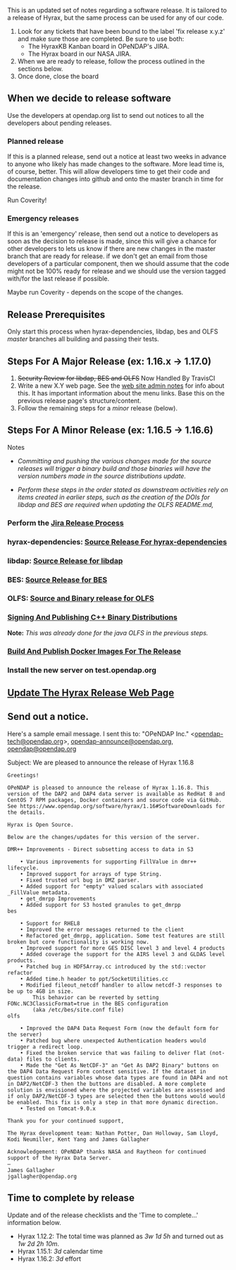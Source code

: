 This is an updated set of notes regarding a software release. It is
tailored to a release of Hyrax, but the same process can be used for any
of our code.

1.  Look for any tickets that have been bound to the label 'fix release
    x.y.z' and make sure those are completed. Be sure to use both:
    - The HyraxKB Kanban board in OPeNDAP's JIRA.
    - The Hyrax board in our NASA JIRA.
2.  When we are ready to release, follow the process outlined in the
    sections below.
3.  Once done, close the board

## When we decide to release software

Use the developers at opendap.org list to send out notices to all the
developers about pending releases.

### Planned release

If this is a planned release, send out a notice at least two weeks in
advance to anyone who likely has made changes to the software. More lead
time is, of course, better. This will allow developers time to get their
code and documentation changes into github and onto the master branch in
time for the release.

Run Coverity!

### Emergency releases

If this is an 'emergency' release, then send out a notice to developers
as soon as the decision to release is made, since this will give a
chance for other developers to lets us know if there are new changes in
the master branch that are ready for release. if we don't get an email
from those developers of a particular component, then we should assume
that the code might not be 100% ready for release and we should use the
version tagged with/for the last release if possible.

Maybe run Coverity - depends on the scope of the changes.

## Release Prerequisites

Only start this process when hyrax-dependencies, libdap, bes and OLFS
*master* branches all building and passing their tests.

## Steps For A Major Release (ex: 1.16.x -\> 1.17.0)

1.  <span style="text-decoration: line-through;">Security Review for
    libdap, BES and OLFS</span> Now Handled By TravisCI
2.  Write a new X.Y web page. See the [web site admin
    notes](https://docs.opendap.org/images/f/fe/Admin_instructions.pdf)
    for info about this. It has important information about the menu
    links. Base this on the previous release page's structure/content.
3.  Follow the remaining steps for a *minor* release (below).

## Steps For A Minor Release (ex: 1.16.5 -\> 1.16.6)

Notes

- *Committing and pushing the various changes made for the source
  releases will trigger a binary build and those binaries will have the
  version numbers made in the source distributions update.*

<!-- -->

- *Perform these steps in the order stated as downstream activities rely
  on items created in earlier steps, such as the creation of the DOIs
  for libdap and BES are required when updating the OLFS README.md,*

### Perform the [Jira Release Process](Jira_Release_Process "wikilink")

### hyrax-dependencies: [Source Release For hyrax-dependencies](Source_Release_For_hyrax-dependencies "wikilink")

### libdap: [Source Release for libdap](Source_Release_for_libdap "wikilink")

### BES: [Source Release for BES](Source_Release_for_BES "wikilink")

### OLFS: [Source and Binary release for OLFS](OLFSReleaseGuide "wikilink")

### [Signing And Publishing C++ Binary Distributions](Signing_And_Publishing_C++_Binary_Distributions "wikilink")


**Note:** *This was already done for the java OLFS in the previous
steps.*

### [Build And Publish Docker Images For The Release](HyraxDockerReleaseGuide "wikilink")

### Install the new server on test.opendap.org

## [Update The Hyrax Release Web Page](Update_The_Hyrax_Release_Web_Page "wikilink")

## Send out a notice.

Here's a sample email message. I sent this to: "OPeNDAP Inc."
\<opendap-tech@opendap.org\>, opendap-announce@opendap.org,
opendap@opendap.org

Subject: We are pleased to announce the release of Hyrax 1.16.8

    Greetings!

    OPeNDAP is pleased to announce the release of Hyrax 1.16.8. This version of the DAP2 and DAP4 data server is available as RedHat 8 and CentOS 7 RPM packages, Docker containers and source code via GitHub. See https://www.opendap.org/software/hyrax/1.16#SoftwareDownloads for the details.

    Hyrax is Open Source.

    Below are the changes/updates for this version of the server.

    DMR++ Improvements - Direct subsetting access to data in S3

        • Various improvements for supporting FillValue in dmr++ lifecycle.
        • Improved support for arrays of type String.
        • Fixed trusted url bug in DMZ parser.
        • Added support for "empty" valued scalars with associated _FillValue metadata.
        • get_dmrpp Improvements
        • Added support for S3 hosted granules to get_dmrpp
    bes

        • Support for RHEL8
        • Improved the error messages returned to the client
        • Refactored get_dmrpp, application. Some test features are still broken but core functionality is working now.
        • Improved support for more GES DISC level 3 and level 4 products
        • Added coverage the support for the AIRS level 3 and GLDAS level products.
        • Patched bug in HDF5Array.cc introduced by the std::vector refactor
        • Added time.h header to ppt/SocketUtilities.cc
        • Modified fileout_netcdf handler to allow netcdf-3 responses to be up to 4GB in size.
            This behavior can be reverted by setting FONc.NC3ClassicFormat=true in the BES configuration
            (aka /etc/bes/site.conf file)
    olfs

        • Improved the DAP4 Data Request Form (now the default form for the server)
        • Patched bug where unexpected Authentication headers would trigger a redirect loop.
        • Fixed the broken service that was failing to deliver flat (not-data) files to clients.
        • Made the "Get As NetCDF-3" an "Get As DAP2 Binary" buttons on the DAP4 Data Request Form context sensitive. If the dataset in question contains variables whose data types are found in DAP4 and not in DAP2/NetCDF-3 then the buttons are disabled. A more complete solution is envisioned where the projected variables are assessed and if only DAP2/NetCDF-3 types are selected then the buttons would would be enabled. This fix is only a step in that more dynamic direction.
        • Tested on Tomcat-9.0.x

    Thank you for your continued support,

    The Hyrax development team: Nathan Potter, Dan Holloway, Sam Lloyd, Kodi Neumiller, Kent Yang and James Gallagher

    Acknowledgement: OPeNDAP thanks NASA and Raytheon for continued support of the Hyrax Data Server.
    —
    James Gallagher
    jgallagher@opendap.org

## Time to complete by release

Update and of the release checklists and the 'Time to complete...'
information below.

- Hyrax 1.12.2: The total time was planned as *3w 1d 5h* and turned out
  as *1w 2d 2h 10m*.
- Hyrax 1.15.1: *3d* calendar time
- Hyrax 1.16.2: *3d* effort